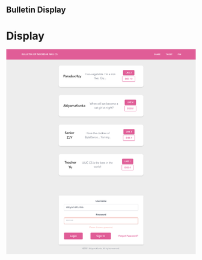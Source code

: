 ## Bulletin Display
# Display


![Display](/frontend/installing-tailwindcss-with-vue-cli/src/img/display.png)
